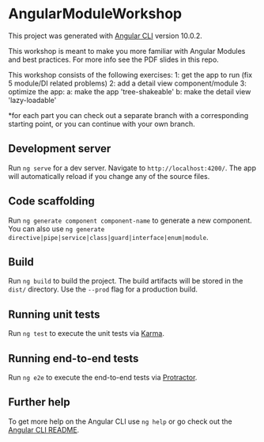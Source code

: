 # AngularModuleWorkshop
This project was generated with [Angular CLI](https://github.com/angular/angular-cli) version 10.0.2.

This workshop is meant to make you more familiar with Angular Modules and best practices. 
For more info see the PDF slides in this repo.

This workshop consists of the following exercises:
1: get the app to run (fix 5 module/DI related problems)
2: add a detail view component/module
3: optimize the app:
    a: make the app 'tree-shakeable'
    b: make the detail view 'lazy-loadable'

*for each part you can check out a separate branch with a corresponding starting point, or you can continue with your own branch.


## Development server

Run `ng serve` for a dev server. Navigate to `http://localhost:4200/`. The app will automatically reload if you change any of the source files.

## Code scaffolding

Run `ng generate component component-name` to generate a new component. You can also use `ng generate directive|pipe|service|class|guard|interface|enum|module`.

## Build

Run `ng build` to build the project. The build artifacts will be stored in the `dist/` directory. Use the `--prod` flag for a production build.

## Running unit tests

Run `ng test` to execute the unit tests via [Karma](https://karma-runner.github.io).

## Running end-to-end tests

Run `ng e2e` to execute the end-to-end tests via [Protractor](http://www.protractortest.org/).

## Further help

To get more help on the Angular CLI use `ng help` or go check out the [Angular CLI README](https://github.com/angular/angular-cli/blob/master/README.md).

